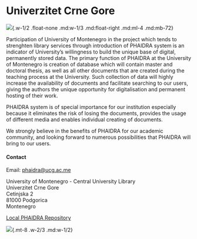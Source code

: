 # Univerzitet Crne Gore

![](/assets/external/img/logos/crne-gore.jpg){.w-1/2 .float-none .md:w-1/3 .md:float-right .md:ml-4 .md:mb-72}

Participation of University of Montenegro in the project which tends to strenghten library services through introduction of PHAIDRA system is an indicator of University’s willingness to build the unique base of digital, permanently stored data. The primary function of PHAIDRA at the University of Montenegro is creation of database which will contain master and doctoral thesis, as well as all other documents that are created during the teaching process at the University. Such collection of data will highly increase the availability of documents and facilitate searching to our users, giving the authors the unique opportunity for digitalisation and permanent hosting of their work.

PHAIDRA system is of special importance for our institution especially because it eliminates the risk of losing the documents, provides the usage of different media and enables individual creating of documents.

We strongly believe in the benefits of PHAIDRA for our academic community, and looking forward to numerous possibilities that PHAIDRA will bring to our users.

#### Contact

Email: <phaidra@ucg.ac.me>

University of Montenegro - Central University Library  
Univerzitet Crne Gore  
Cetinjska 2  
81000 Podgorica  
Montenegro  

[Local PHAIDRA Repository](http://www.ucg.ac.me/objava/blog/8/objava/30-digitalni-arhiv)

![](/assets/external/img/banners/university-crne-gore.jpeg){.mt-8 .w-2/3 .md:w-1/2}
